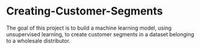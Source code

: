# Creating-Customer-Segments
The goal of this project is to build a machine learning model, using unsupervised learning, to create customer segments in a dataset belonging to a wholesale distributor.
